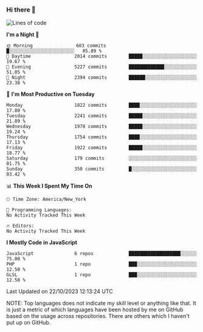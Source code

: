 ### Hi there 👋

<!--
**LynxJinxxy/LynxJinxxy** is a ✨ _special_ ✨ repository because its `README.md` (this file) appears on your GitHub profile.

Here are some ideas to get you started:

- 🔭 I’m currently working on ...
- 🌱 I’m currently learning ...
- 👯 I’m looking to collaborate on ...
- 🤔 I’m looking for help with ...
- 💬 Ask me about ...
- 📫 How to reach me: ...
- 😄 Pronouns: ...
- ⚡ Fun fact: ...
-->

<!--START_SECTION:waka-->
![Lines of code](https://img.shields.io/badge/From%20Hello%20World%20I%27ve%20Written-22.4%20million%20lines%20of%20code-blue)

**I'm a Night 🦉** 

```text
🌞 Morning                603 commits         █░░░░░░░░░░░░░░░░░░░░░░░░   05.89 % 
🌆 Daytime                2014 commits        █████░░░░░░░░░░░░░░░░░░░░   19.67 % 
🌃 Evening                5227 commits        █████████████░░░░░░░░░░░░   51.05 % 
🌙 Night                  2394 commits        ██████░░░░░░░░░░░░░░░░░░░   23.38 % 
```
📅 **I'm Most Productive on Tuesday** 

```text
Monday                   1822 commits        ████░░░░░░░░░░░░░░░░░░░░░   17.80 % 
Tuesday                  2241 commits        █████░░░░░░░░░░░░░░░░░░░░   21.89 % 
Wednesday                1970 commits        █████░░░░░░░░░░░░░░░░░░░░   19.24 % 
Thursday                 1754 commits        ████░░░░░░░░░░░░░░░░░░░░░   17.13 % 
Friday                   1922 commits        █████░░░░░░░░░░░░░░░░░░░░   18.77 % 
Saturday                 179 commits         ░░░░░░░░░░░░░░░░░░░░░░░░░   01.75 % 
Sunday                   350 commits         █░░░░░░░░░░░░░░░░░░░░░░░░   03.42 % 
```


📊 **This Week I Spent My Time On** 

```text
🕑︎ Time Zone: America/New_York

💬 Programming Languages: 
No Activity Tracked This Week

🔥 Editors: 
No Activity Tracked This Week
```

**I Mostly Code in JavaScript** 

```text
JavaScript               6 repos             ███████████████████░░░░░░   75.00 % 
PHP                      1 repo              ███░░░░░░░░░░░░░░░░░░░░░░   12.50 % 
GLSL                     1 repo              ███░░░░░░░░░░░░░░░░░░░░░░   12.50 % 
```




 Last Updated on 22/10/2023 12:13:24 UTC
<!--END_SECTION:waka-->
NOTE: Top languages does not indicate my skill level or anything like that. It is just a metric of which languages have been hosted by me on GitHub based on the usage across repositories. There are others which I haven't put up on GitHub.
